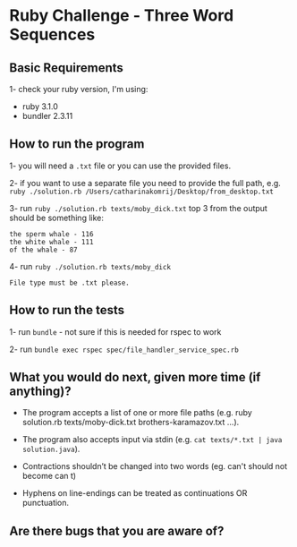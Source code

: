 # Ruby Challenge - Three Word Sequences

## Basic Requirements
1- check your ruby version, I'm using:

- ruby 3.1.0
- bundler 2.3.11

## How to run the program

1- you will need a `.txt` file or you can use the provided files.

2- if you want to use a separate file you need to provide the full path, e.g. `ruby ./solution.rb /Users/catharinakomrij/Desktop/from_desktop.txt`

3- run `ruby ./solution.rb texts/moby_dick.txt`
  top 3 from the output should be something like:
```
the sperm whale - 116
the white whale - 111
of the whale - 87
```
4- run `ruby ./solution.rb texts/moby_dick`
```
File type must be .txt please.
```

## How to run the tests
1- run `bundle` - not sure if this is needed for rspec to work

2- run `bundle exec rspec spec/file_handler_service_spec.rb`

## What you would do next, given more time (if anything)?

- The program accepts a list of one or more file paths (e.g. ruby solution.rb texts/moby-dick.txt brothers-karamazov.txt ...).

- The program also accepts input via stdin (e.g. `cat texts/*.txt | java solution.java`).

- Contractions shouldn’t be changed into two words (eg. can't should not become can t)

- Hyphens on line-endings can be treated as continuations OR punctuation.


## Are there bugs that you are aware of?